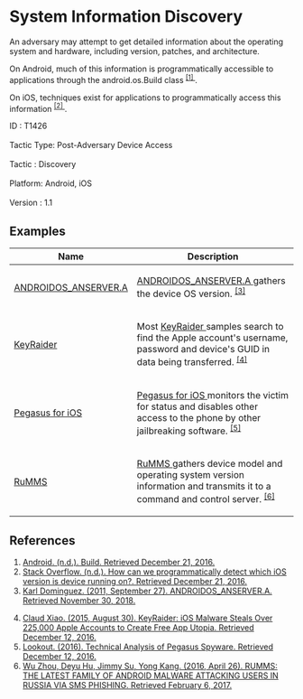 <div class="container-fluid">
 <h1>
  System Information Discovery
 </h1>
 <div class="row">
  <div class="col-md-8 description-body">
   <p>
    An adversary may attempt to get detailed information about the operating system and hardware, including version, patches, and architecture.
   </p>
   <p>
    On Android, much of this information is programmatically accessible to applications through the android.os.Build class
    <span class="scite-citeref-number" data-reference="Android-Build" id="scite-ref-1-a">
     <sup>
      <a aria-describedby="qtip-0" data-hasqtip="0" href="https://zeltser.com/third-party-keyboards-security/" target="_blank">
       [1]
      </a>
     </sup>
    </span>
    .
   </p>
   <p>
    On iOS, techniques exist for applications to programmatically access this information
    <span class="scite-citeref-number" data-reference="StackOverflow-iOSVersion" id="scite-ref-2-a">
     <sup>
      <a aria-describedby="qtip-1" data-hasqtip="1" href="http://stackoverflow.com/questions/7848766/how-can-we-programmatically-detect-which-ios-version-is-device-running-on" target="_blank">
       [2]
      </a>
     </sup>
    </span>
    .
   </p>
  </div>
  <div class="col-md-4">
   <div class="card">
    <div class="card-body">
     <div class="card-data">
      <span class="h5 card-title">
       ID
      </span>
      : T1426
      <br/>
      <br/>
     </div>
     <div class="card-data">
      <span class="h5 card-title">
       Tactic Type:
      </span>
      Post-Adversary Device Access
      <br/>
      <br/>
     </div>
     <div class="card-data">
      <span class="h5 card-title">
       Tactic
      </span>
      : Discovery
      <br/>
      <br/>
     </div>
     <div class="card-data">
      <span class="h5 card-title">
       Platform:
      </span>
      Android, iOS
      <br/>
      <br/>
     </div>
     <div class="card-data">
      <span class="h5 card-title">
      </span>
     </div>
     <div class="card-data">
      <span class="h5 card-title">
      </span>
     </div>
     <div class="card-data">
      <span class="h5 card-title">
      </span>
     </div>
     <div class="card-data">
      <span class="h5 card-title">
      </span>
     </div>
     <div class="card-data">
      <span class="h5 card-title">
      </span>
     </div>
     <div class="card-data">
      <span class="h5 card-title">
      </span>
     </div>
     <div class="card-data">
      <span class="h5 card-title">
      </span>
     </div>
     <div class="card-data">
      <span class="h5 card-title">
      </span>
     </div>
     <div class="card-data">
      <span class="h5 card-title">
      </span>
     </div>
     <div class="card-data">
      <span class="h5 card-title">
      </span>
     </div>
     <div class="card-data">
      <span class="h5 card-title">
      </span>
     </div>
     <div class="card-data">
      <span class="h5 card-title">
       Version
      </span>
      : 1.1
     </div>
    </div>
   </div>
  </div>
 </div>
 <h2 class="pt-3" id="examples">
  Examples
 </h2>
 <table class="table table-bordered table-light mt-2">
  <thead>
   <tr>
    <th scope="col">
     Name
    </th>
    <th scope="col">
     Description
    </th>
   </tr>
  </thead>
  <tbody class="bg-white">
   <tr>
    <td>
     <a href="https://attack.mitre.org/software/S0310">
      ANDROIDOS_ANSERVER.A
     </a>
    </td>
    <td>
     <p>
      <a href="https://attack.mitre.org/software/S0310">
       ANDROIDOS_ANSERVER.A
      </a>
      gathers the device OS version.
      <span class="scite-citeref-number" data-reference="TrendMicro-Anserver2" id="scite-ref-3-a" onclick="scrollToRef('scite-3')">
       <sup>
        <a aria-describedby="qtip-2" data-hasqtip="2" href="https://www.trendmicro.com/vinfo/us/threat-encyclopedia/malware/ANDROIDOS_ANSERVER.A" target="_blank">
         [3]
        </a>
       </sup>
      </span>
     </p>
    </td>
   </tr>
   <tr>
    <td>
     <a href="https://attack.mitre.org/software/S0288">
      KeyRaider
     </a>
    </td>
    <td>
     <p>
      Most
      <a href="https://attack.mitre.org/software/S0288">
       KeyRaider
      </a>
      samples search to find the Apple account's username, password and device's GUID in data being transferred.
      <span class="scite-citeref-number" data-reference="Xiao-KeyRaider" id="scite-ref-4-a" onclick="scrollToRef('scite-4')">
       <sup>
        <a aria-describedby="qtip-3" data-hasqtip="3" href="http://researchcenter.paloaltonetworks.com/2015/08/keyraider-ios-malware-steals-over-225000-apple-accounts-to-create-free-app-utopia/" target="_blank">
         [4]
        </a>
       </sup>
      </span>
     </p>
    </td>
   </tr>
   <tr>
    <td>
     <a href="https://attack.mitre.org/software/S0289">
      Pegasus for iOS
     </a>
    </td>
    <td>
     <p>
      <a href="https://attack.mitre.org/software/S0289">
       Pegasus for iOS
      </a>
      monitors the victim for status and disables other access to the phone by other jailbreaking software.
      <span class="scite-citeref-number" data-reference="Lookout-Pegasus" id="scite-ref-5-a" onclick="scrollToRef('scite-5')">
       <sup>
        <a aria-describedby="qtip-4" data-hasqtip="4" href="https://info.lookout.com/rs/051-ESQ-475/images/lookout-pegasus-technical-analysis.pdf" target="_blank">
         [5]
        </a>
       </sup>
      </span>
     </p>
    </td>
   </tr>
   <tr>
    <td>
     <a href="https://attack.mitre.org/software/S0313">
      RuMMS
     </a>
    </td>
    <td>
     <p>
      <a href="https://attack.mitre.org/software/S0313">
       RuMMS
      </a>
      gathers device model and operating system version information and transmits it to a command and control server.
      <span class="scite-citeref-number" data-reference="FireEye-RuMMS" id="scite-ref-6-a" onclick="scrollToRef('scite-6')">
       <sup>
        <a aria-describedby="qtip-5" data-hasqtip="5" href="https://www.fireeye.com/blog/threat-research/2016/04/rumms-android-malware.html" target="_blank">
         [6]
        </a>
       </sup>
      </span>
     </p>
    </td>
   </tr>
  </tbody>
 </table>
 <h2 class="pt-3" id="references">
  References
 </h2>
 <div class="row">
  <div class="col">
   <ol>
    <li>
     <span class="scite-citation" id="scite-1">
      <span class="scite-citation-text">
       <a class="external text" href="https://zeltser.com/third-party-keyboards-security/" name="scite-1" rel="nofollow" target="_blank">
        Android. (n.d.). Build. Retrieved December 21, 2016.
       </a>
      </span>
     </span>
    </li>
    <li>
     <span class="scite-citation" id="scite-2">
      <span class="scite-citation-text">
       <a class="external text" href="http://stackoverflow.com/questions/7848766/how-can-we-programmatically-detect-which-ios-version-is-device-running-on" name="scite-2" rel="nofollow" target="_blank">
        Stack Overflow. (n.d.). How can we programmatically detect which iOS version is device running on?. Retrieved December 21, 2016.
       </a>
      </span>
     </span>
    </li>
    <li>
     <span class="scite-citation" id="scite-3">
      <span class="scite-citation-text">
       <a class="external text" href="https://www.trendmicro.com/vinfo/us/threat-encyclopedia/malware/ANDROIDOS_ANSERVER.A" name="scite-3" rel="nofollow" target="_blank">
        Karl Dominguez. (2011, September 27). ANDROIDOS_ANSERVER.A. Retrieved November 30, 2018.
       </a>
      </span>
     </span>
    </li>
   </ol>
  </div>
  <div class="col">
   <ol start="4.0">
    <li>
     <span class="scite-citation" id="scite-4">
      <span class="scite-citation-text">
       <a class="external text" href="http://researchcenter.paloaltonetworks.com/2015/08/keyraider-ios-malware-steals-over-225000-apple-accounts-to-create-free-app-utopia/" name="scite-4" rel="nofollow" target="_blank">
        Claud Xiao. (2015, August 30). KeyRaider: iOS Malware Steals Over 225,000 Apple Accounts to Create Free App Utopia. Retrieved December 12, 2016.
       </a>
      </span>
     </span>
    </li>
    <li>
     <span class="scite-citation" id="scite-5">
      <span class="scite-citation-text">
       <a class="external text" href="https://info.lookout.com/rs/051-ESQ-475/images/lookout-pegasus-technical-analysis.pdf" name="scite-5" rel="nofollow" target="_blank">
        Lookout. (2016). Technical Analysis of Pegasus Spyware. Retrieved December 12, 2016.
       </a>
      </span>
     </span>
    </li>
    <li>
     <span class="scite-citation" id="scite-6">
      <span class="scite-citation-text">
       <a class="external text" href="https://www.fireeye.com/blog/threat-research/2016/04/rumms-android-malware.html" name="scite-6" rel="nofollow" target="_blank">
        Wu Zhou, Deyu Hu, Jimmy Su, Yong Kang. (2016, April 26). RUMMS: THE LATEST FAMILY OF ANDROID MALWARE ATTACKING USERS IN RUSSIA VIA SMS PHISHING. Retrieved February 6, 2017.
       </a>
      </span>
     </span>
    </li>
   </ol>
  </div>
 </div>
</div>
